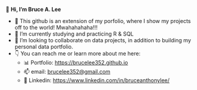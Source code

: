 👋 **Hi, I’m Bruce A. Lee**

- 👀 This github is an extension of my porfolio, where I show my projects off to the world! Mwahahahaha!!!
- 🌱 I’m currently studying and practicing R & SQL
- 💞️ I’m looking to collaborate on data projects, in addition to building my personal data portfolio.
- 👇 You can reach me or learn more about me here: 
  -  📊 Portfolio: https://brucelee352.github.io
  -  📫 email: brucelee352@gmail.com 
  -  🔗 Linkedin: https://www.linkedin.com/in/bruceanthonylee/

<!---
Brucelee352/Brucelee352 is a ✨ special ✨ repository because its `README.md` (this file) appears on your GitHub profile.
You can click the Preview link to take a look at your changes.
--->
